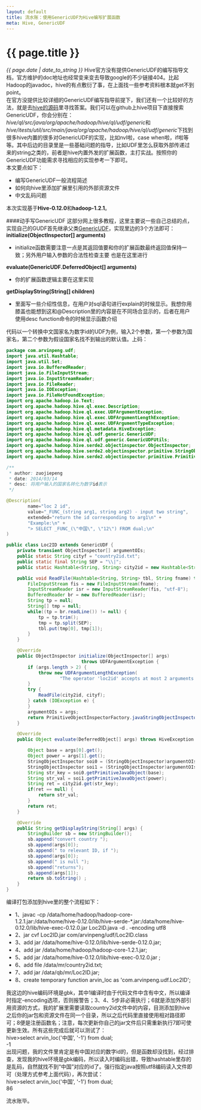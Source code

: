 ```yaml
---
layout: default
title: 流水账：使用GenericUDF为Hive编写扩展函数 
meta: Hive, GenericUDF
---
```

# {{ page.title }}
*{{ page.date | date_to_string }}*
Hive官方没有提供GenericUDF的编写指导文档，官方维护的doc地址也经常变来变去导致google的不少链接404。比起Hadoop的javadoc，hive的有点敷衍了事，在上面找一些参考资料根本就get不到point。   
在官方没提供比较详细的GenericUDF编写指导前提下，我们还有一个比较好的方法，就是去[hive的源码](https://github.com/apache/hive)里寻找答案。我们可以在github上hive项目下直接搜索GenericUDF，你会分别在：*hive/ql/src/java/org/apache/hadoop/hive/ql/udf/generic*和*hive/itests/util/src/main/java/org/apache/hadoop/hive/ql/udf/generic*下找到很多hive内置的很多对GenericUDF的实现，比如nvl啦，case when啦，if啦等等。其中后边的目录里是一些基础问题的指导，比如UDF里怎么获取外部传递过来的string之类的，前者是hive内置外发的扩展函数，主打实战。按照你的GenericUDF功能需求寻找相应的实现参考一下即可。   
本文要点如下：   
* 编写GenericUDF一般流程简述 
* 如何向hive里添加扩展里引用的外部资源文件
* 中文乱码问题

本次实现基于**Hive-0.12.0**和**hadoop-1.2.1**。   

####动手写GenericUDF
这部分网上很多教程，这里主要说一些自己总结的点，实现自己的GUDF首先继承父类[GenericUDF](http://hive.apache.org/javadocs/r0.10.0/api/org/apache/hadoop/hive/ql/udf/generic/GenericUDF.html)，实现里边的3个方法即可：   
**initialize(ObjectInspector[] arguments)**   
* initialize函数需要注意一点是其返回值要和你的扩展函数最终返回值保持一致；另外用户输入参数的合法性检查主要
也是在这里进行

**evaluate(GenericUDF.DeferredObject[] arguments)**    
* 你的扩展函数逻辑主要在这里实现

**getDisplayString(String[] children)** 
* 里面写一些介绍性信息，在用户对sql语句进行explain的时候显示。我想你用膝盖也能想到这和@Description里的内容是在不同场合显示的，后者在用户使用desc function命令的时候显示函数介绍

代码以一个转换中文国家名为数字id的UDF为例，输入2个参数，第一个参数为国家名，第二个参数为假设国家名找不到输出的默认值。上码：
```java
package com.arvinpeng.udf;
import java.util.Hashtable;
import java.util.Set;
import java.io.BufferedReader;
import java.io.FileInputStream;
import java.io.InputStreamReader;
import java.io.FileReader;
import java.io.IOException;
import java.io.FileNotFoundException;
import org.apache.hadoop.io.Text;
import org.apache.hadoop.hive.ql.exec.Description;
import org.apache.hadoop.hive.ql.exec.UDFArgumentException;
import org.apache.hadoop.hive.ql.exec.UDFArgumentLengthException;
import org.apache.hadoop.hive.ql.exec.UDFArgumentTypeException;
import org.apache.hadoop.hive.ql.metadata.HiveException;
import org.apache.hadoop.hive.ql.udf.generic.GenericUDF;
import org.apache.hadoop.hive.ql.udf.generic.GenericUDFUtils;
import org.apache.hadoop.hive.serde2.objectinspector.ObjectInspector;
import org.apache.hadoop.hive.serde2.objectinspector.primitive.StringObjectInspector;
import org.apache.hadoop.hive.serde2.objectinspector.primitive.PrimitiveObjectInspectorFactory;

/**
 * author: zuojiepeng
 * date: 2014/03/14
 * desc: 将用户输入的国家名转化为数字id表示
 */

@Description(
        name="loc 2 id",
        value="_FUNC_(string arg1, string arg2) - input two string",
        extended="return the id corresponding to arg1\n" +
        "Example:\n" +
        "> SELECT _FUNC_(\"中国\", \"12\") FROM dual;\n"
)

public class Loc2ID extends GenericUDF {
    private transient ObjectInspector[] argumentOIs;
    public static String cityf = "country2id.txt";
    public static final String SEP = "\\|";
    public static Hashtable<String, String> city2id = new Hashtable<String, String>();

    public void ReadFile(Hashtable<String, String> tbl, String fname) throws IOException {
        FileInputStream fis = new FileInputStream(fname);
        InputStreamReader isr = new InputStreamReader(fis, "utf-8");
        BufferedReader br = new BufferedReader(isr);
        String tp = null;
        String[] tmp = null;
        while((tp = br.readLine()) != null) {
            tp = tp.trim();
            tmp = tp.split(SEP);
            tbl.put(tmp[0], tmp[1]);
        }
    }

    @Override
    public ObjectInspector initialize(ObjectInspector[] args)
                            throws UDFArgumentException {
        if (args.length > 2) {
            throw new UDFArgumentLengthException(
                    "The operator 'loc2id' accepts at most 2 arguments.");
        }
        try {
            ReadFile(city2id, cityf);
        } catch (IOException e) {
        }
        argumentOIs = args;
        return PrimitiveObjectInspectorFactory.javaStringObjectInspector;
    }

    @Override
    public Object evaluate(DeferredObject[] args) throws HiveException {

        Object base = args[0].get();
        Object power = args[1].get();
        StringObjectInspector soi0 = (StringObjectInspector)argumentOIs[0];
        StringObjectInspector soi1 = (StringObjectInspector)argumentOIs[1];
        String str_key = soi0.getPrimitiveJavaObject(base);
        String str_val = soi1.getPrimitiveJavaObject(power);
        String ret = city2id.get(str_key);
        if(ret == null) {
            return str_val;
        }
        return ret;
    }

    @Override
    public String getDisplayString(String[] args) {
        StringBuilder sb = new StringBuilder();
        sb.append("convert country ");
        sb.append(args[0]);
        sb.append(" to relevant ID, if ");
        sb.append(args[0]);
        sb.append(" is null ");
        sb.append("returns");
        sb.append(args[1]);
        return sb.toString() ;
    }
}

```
编译打包添加到hive里的整个流程如下：
* 1、javac -cp /data/home/hadoop/hadoop-core-1.2.1.jar:/data/home/hive-0.12.0/lib/hive-serde-*.jar:/data/home/hive-0.12.0/lib/hive-exec-0.12.0.jar Loc2ID.java -d . -encoding utf8 
* 2、jar cvf Loc2ID.jar com/arvinpeng/udf/Loc2ID.class
* 3、add jar /data/home/hive-0.12.0/lib/hive-serde-0.12.0.jar;
* 4、add jar  /data/home/hadoop/hadoop-core-1.2.1.jar;
* 5、add jar /data/home/hive-0.12.0/lib/hive-exec-0.12.0.jar ;
* 6、add file /data/mr/country2id.txt;
* 7、add jar /data/qb/mr/Loc2ID.jar;
* 8、create temporary function arvin_loc as 'com.arvinpeng.udf.Loc2ID';            

我这边的hive编码环境是gbk，其中1编译时由于代码文件中含有中文，所以编译时指定-encoding选项，否则报警告；3、4、5步非必需执行；6就是添加外部引用资源的方式，我的扩展里需要读取country2id文件中的内容，目测添加到hive之后你的jar包和资源文件在同一个目录，所以之后代码里直接使用相对路径即可；8便是注册函数名；注意，每次更新你自己的jar文件后只需重新执行7即可使更新生效。所有这些完成后就可以测试了：   
hive>select arvin_loc('中国', '-1') from dual;   
-1   
出现问题，我的文件里肯定是有中国对应的数字id的，但是函数却没找到，经过排查，发现我的hive环境是gbk编码，所以读入时编码出错，导致hashtable里存的是乱码，自然就找不到“中国”对应的id了。强行指定java按照utf8编码读入文件即可（处理方式参考上面代码），再次尝试：   
hive>select arvin_loc('中国', '-1') from dual;   
86     

流水账毕。


